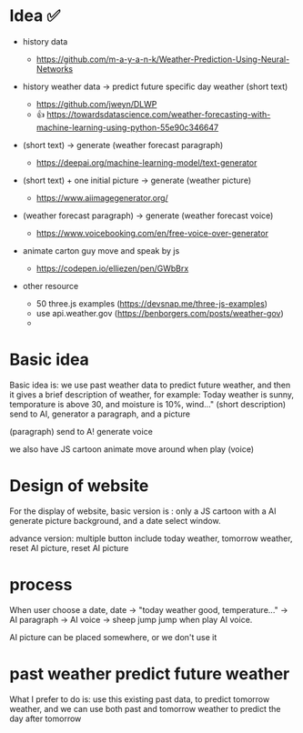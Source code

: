 # Idea ✅

- history data
    - https://github.com/m-a-y-a-n-k/Weather-Prediction-Using-Neural-Networks
- history weather data -> predict future specific day weather (short text)
    - https://github.com/jweyn/DLWP
    - 👍 https://towardsdatascience.com/weather-forecasting-with-machine-learning-using-python-55e90c346647
- (short text) -> generate (weather forecast paragraph)
    - https://deepai.org/machine-learning-model/text-generator
- (short text) + one initial picture -> generate (weather picture)
    - https://www.aiimagegenerator.org/
- (weather forecast paragraph) -> generate (weather forecast voice)
    - https://www.voicebooking.com/en/free-voice-over-generator
- animate carton guy move and speak by js
    - https://codepen.io/elliezen/pen/GWbBrx



- other resource
    - 50 three.js examples (https://devsnap.me/three-js-examples)
    - use api.weather.gov (https://benborgers.com/posts/weather-gov)
    - 



# Basic idea

Basic idea is: we use past weather data to predict future weather, and then it gives a brief description of weather, for example: Today weather is sunny, temporature is above 30, and moisture is 10%, wind..."
(short description) send to AI, generator a paragraph, and a picture

(paragraph) send to A! generate voice

we also have JS cartoon animate move around when play (voice)


# Design of website

For the display of website, basic version is : only a JS cartoon with a AI generate picture background, and a date select window.

advance version: multiple button include today weather, tomorrow weather, reset AI picture, reset AI picture

# process

When user choose a date, date -> "today weather good, temperature..." -> AI paragraph -> AI voice -> sheep jump jump when play AI voice.

AI picture can be placed somewhere, or we don't use it

# past weather predict future weather

What I prefer to do is: use this existing past data, to predict tomorrow weather, and we can use both past and tomorrow weather to predict the day after tomorrow

